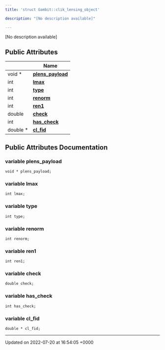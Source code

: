 ```yaml
---
title: 'struct Gambit::clik_lensing_object'

description: "[No description available]"

---
```









[No description available]

## Public Attributes

|                | Name           |
| -------------- | -------------- |
| void * | **[plens_payload](/documentation/code/classes/structgambit_1_1clik__lensing__object/#variable-plens-payload)**  |
| int | **[lmax](/documentation/code/classes/structgambit_1_1clik__lensing__object/#variable-lmax)**  |
| int | **[type](/documentation/code/classes/structgambit_1_1clik__lensing__object/#variable-type)**  |
| int | **[renorm](/documentation/code/classes/structgambit_1_1clik__lensing__object/#variable-renorm)**  |
| int | **[ren1](/documentation/code/classes/structgambit_1_1clik__lensing__object/#variable-ren1)**  |
| double | **[check](/documentation/code/classes/structgambit_1_1clik__lensing__object/#variable-check)**  |
| int | **[has_check](/documentation/code/classes/structgambit_1_1clik__lensing__object/#variable-has-check)**  |
| double * | **[cl_fid](/documentation/code/classes/structgambit_1_1clik__lensing__object/#variable-cl-fid)**  |

## Public Attributes Documentation

### variable plens_payload

```
void * plens_payload;
```


### variable lmax

```
int lmax;
```


### variable type

```
int type;
```


### variable renorm

```
int renorm;
```


### variable ren1

```
int ren1;
```


### variable check

```
double check;
```


### variable has_check

```
int has_check;
```


### variable cl_fid

```
double * cl_fid;
```


-------------------------------

Updated on 2022-07-20 at 16:54:05 +0000